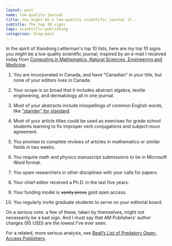 ```yaml
---
layout: post
name: low-quality-journal
title: You might be a low-quality scientific journal if...
subtitle: The top 10 signs
tags: scientific-publishing
categories: blog-post
---
```


In the spirit of Xiaodong Letterman's top 10 lists, here are my top 10 signs you might be 
a low quality scientific journal, inspired by an e-mail I received today from
[Computing in Mathematics, Natural Sciences, Engineering and Medicine](http://www.ampublisher.com/Canadian-Journal-Computing.html).

1. You are incorporated in Canada, and have "Canadian" in your title, but none of
     your editors lives in Canada.

9. Your scope is so broad that it includes abstract algebra, textile engineering,
    and dermatology all in one journal.

8. Most of your abstracts include misspellings of common English words, like ["stander" for
    standard](http://www.ampublisher.com/June%202010/CMNSEM%20Jun%202010.html).

7. Most of your article titles could be used as exercises for grade school students
    learning to fix improper verb conjugations and subject-noun agreement.

6. You promise to complete reviews of articles in mathematics or similar fields in
    two weeks.

5. You require math and physics manuscript submissions to be in Microsoft Word format.

4. You spam researchers in other disciplines with your calls for papers.

3. Your chief editor received a Ph.D. in the last five years.

2. Your funding model is <s>vanity press</s> gold open access.

1. You regularly invite graduate students to serve on your editorial board.

On a serious note: a few of these, taken by themselves, might not necessarily be a bad sign.  And
I must say that AM Publishers' author charges (95 USD) are the lowest I've ever seen.

For a related, more serious analysis, see 
[Beall’s List of Predatory Open-Access Publishers](http://scholarlyoa.com/publishers/).

